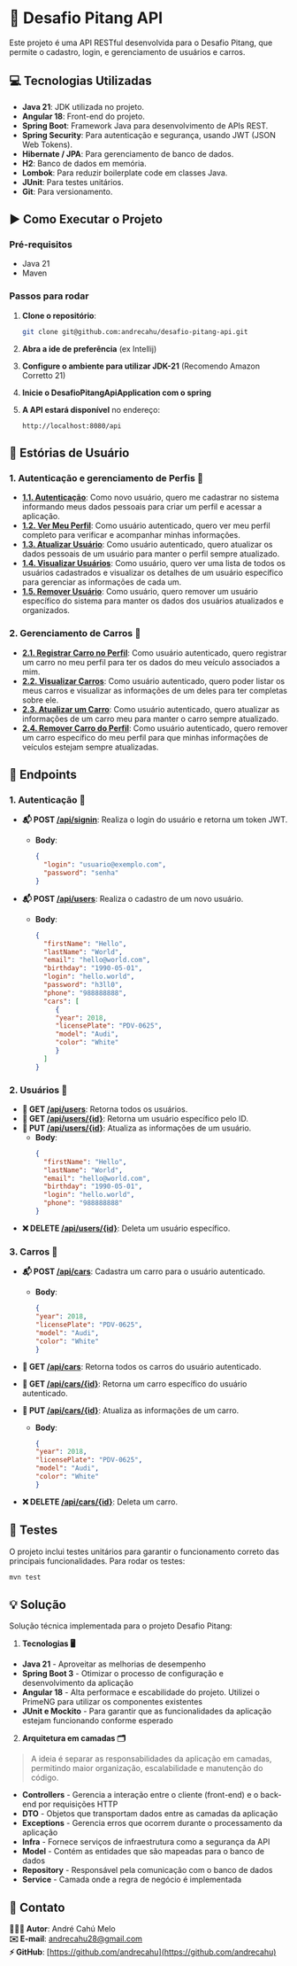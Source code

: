 # 📖 Desafio Pitang API

Este projeto é uma API RESTful desenvolvida para o Desafio Pitang, que permite o cadastro, login, e gerenciamento de usuários e carros.


## 💻 Tecnologias Utilizadas

- **Java 21**: JDK utilizada no projeto.
- **Angular 18**: Front-end do projeto.
- **Spring Boot**: Framework Java para desenvolvimento de APIs REST.
- **Spring Security**: Para autenticação e segurança, usando JWT (JSON Web Tokens).
- **Hibernate / JPA**: Para gerenciamento de banco de dados.
- **H2**: Banco de dados em memória.
- **Lombok**: Para reduzir boilerplate code em classes Java.
- **JUnit**: Para testes unitários.
- **Git**: Para versionamento.


## ▶️ Como Executar o Projeto

### Pré-requisitos

- Java 21
- Maven

### Passos para rodar

1. **Clone o repositório**:
    ```bash
    git clone git@github.com:andrecahu/desafio-pitang-api.git
    ```

2. **Abra a ide de preferência** (ex Intellij)


3. **Configure o ambiente para utilizar JDK-21** (Recomendo Amazon Corretto 21)


4. **Inicie o DesafioPitangApiApplication com o spring**


5. **A API estará disponível** no endereço:
    ```
    http://localhost:8080/api
    ```


## 📜 Estórias de Usuário

### 1. **Autenticação e gerenciamento de Perfis** 👤

- **<ins>1.1. Autenticação**: Como novo usuário, quero me cadastrar no sistema informando meus dados pessoais para criar um perfil e acessar a aplicação.
- **<ins>1.2. Ver Meu Perfil**: Como usuário autenticado, quero ver meu perfil completo para verificar e acompanhar minhas informações.
- **<ins>1.3. Atualizar Usuário**: Como usuário autenticado, quero atualizar os dados pessoais de um usuário para manter o perfil sempre atualizado.
- **<ins>1.4. Visualizar Usuários**: Como usuário, quero ver uma lista de todos os usuários cadastrados e visualizar os detalhes de um usuário específico para gerenciar as informações de cada um.
- **<ins>1.5. Remover Usuário**: Como usuário, quero remover um usuário específico do sistema para manter os dados dos usuários atualizados e organizados.


### 2. **Gerenciamento de Carros** 🚗

- **<ins>2.1. Registrar Carro no Perfil**: Como usuário autenticado, quero registrar um carro no meu perfil para ter os dados do meu veículo associados a mim.
- **<ins>2.2. Visualizar Carros**: Como usuário autenticado, quero poder listar os meus carros e visualizar as informações de um deles para ter completas sobre ele.
- **<ins>2.3. Atualizar um Carro**: Como usuário autenticado, quero atualizar as informações de um carro meu para manter o carro sempre atualizado.
- **<ins>2.4. Remover Carro do Perfil**: Como usuário autenticado, quero remover um carro específico do meu perfil para que minhas informações de veículos estejam sempre atualizadas.


## 🔗 Endpoints

### 1. **Autenticação** 🔐

- **📬 POST <ins>/api/signin**: Realiza o login do usuário e retorna um token JWT.
    - **Body**:
        ```json
        {
          "login": "usuario@exemplo.com",
          "password": "senha"
        }
        ```

- **📬 POST <ins>/api/users**: Realiza o cadastro de um novo usuário.
    - **Body**:
        ```json
        {
          "firstName": "Hello",
          "lastName": "World",
          "email": "hello@world.com",
          "birthday": "1990-05-01",
          "login": "hello.world",
          "password": "h3ll0",
          "phone": "988888888",
          "cars": [
             {
             "year": 2018,
             "licensePlate": "PDV-0625",
             "model": "Audi",
             "color": "White"
             }
          ]
        }

        ```

### 2. **Usuários** 👥

- **🫴 GET <ins>/api/users**: Retorna todos os usuários.
- **🫴 GET <ins>/api/users/{id}**: Retorna um usuário específico pelo ID.
- **🔄 PUT <ins>/api/users/{id}**: Atualiza as informações de um usuário.
    - **Body**:
        ```json
        {
          "firstName": "Hello",
          "lastName": "World",
          "email": "hello@world.com",
          "birthday": "1990-05-01",
          "login": "hello.world",
          "phone": "988888888"
        }
        ```
- **❌ DELETE <ins>/api/users/{id}**: Deleta um usuário específico.

### 3. **Carros** 🚙

- **📬 POST <ins>/api/cars**: Cadastra um carro para o usuário autenticado.
    - **Body**:
        ```json
        {
        "year": 2018,
        "licensePlate": "PDV-0625",
        "model": "Audi",
        "color": "White"
        }
        ```

- **🫴 GET <ins>/api/cars**: Retorna todos os carros do usuário autenticado.
- **🫴 GET <ins>/api/cars/{id}**: Retorna um carro específico do usuário autenticado.
- **🔄 PUT <ins>/api/cars/{id}**: Atualiza as informações de um carro.
    - **Body**:
        ```json
        {
        "year": 2018,
        "licensePlate": "PDV-0625",
        "model": "Audi",
        "color": "White"
        }
        ```
- **❌ DELETE <ins>/api/cars/{id}**: Deleta um carro.

## 🔬 Testes

O projeto inclui testes unitários para garantir o funcionamento correto das principais funcionalidades. Para rodar os testes:
```bash
mvn test
```

## 💡 Solução
Solução técnica implementada para o projeto Desafio Pitang:

1. **Tecnologias 🖥️**  
* **Java 21** - Aproveitar as melhorias de desempenho  
* **Spring Boot 3** - Otimizar o processo de configuração e desenvolvimento da aplicação
* **Angular 18** - Alta performace e escabilidade do projeto. Utilizei o PrimeNG para utilizar os componentes existentes   
* **JUnit e Mockito** - Para garantir que as funcionalidades da aplicação estejam funcionando conforme esperado


2. **Arquitetura em camadas 🗂️**  
>A ideia é separar as responsabilidades da aplicação em camadas, permitindo maior organização, escalabilidade e manutenção do código.

* **Controllers** - Gerencia a interação entre o cliente (front-end) e o back-end por requisições HTTP  
* **DTO** - Objetos que transportam dados entre as camadas da aplicação  
* **Exceptions** - Gerencia erros que ocorrem durante o processamento da aplicação  
* **Infra** - Fornece serviços de infraestrutura como a segurança da API  
* **Model** - Contém as entidades que são mapeadas para o banco de dados  
* **Repository** - Responsável pela comunicação com o banco de dados  
* **Service** - Camada onde a regra de negócio é implementada




## 💬 Contato

**🙋🏻‍♂️ Autor**: André Cahú Melo  
**✉️ E-mail**: andrecahu28@gmail.com  
**⚡ GitHub**: [https://github.com/andrecahu](https://github.com/andrecahu)
